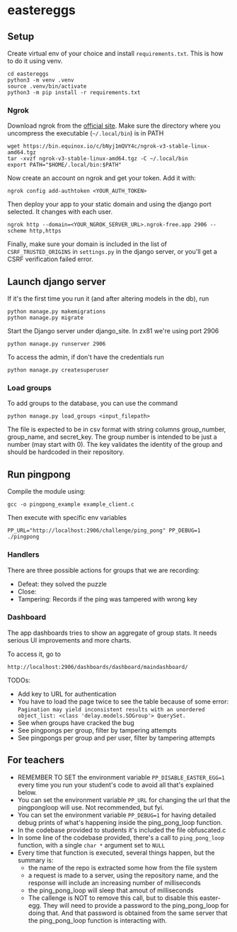 # eastereggs

## Setup

Create virtual env of your choice and install `requirements.txt`. This is how to do it using venv.

```
cd eastereggs
python3 -m venv .venv
source .venv/bin/activate
python3 -m pip install -r requirements.txt
```

### Ngrok

Download ngrok from the [official site](https://dashboard.ngrok.com/get-started/setup/linux).
Make sure the directory where you uncompress the executable (`~/.local/bin`) is in PATH

```
wget https://bin.equinox.io/c/bNyj1mQVY4c/ngrok-v3-stable-linux-amd64.tgz
tar -xvzf ngrok-v3-stable-linux-amd64.tgz -C ~/.local/bin
export PATH="$HOME/.local/bin:$PATH"
```

Now create an account on ngrok and get your token. Add it with:
```
ngrok config add-authtoken <YOUR_AUTH_TOKEN>
```

Then deploy your app to your static domain and using the django port selected. It changes with each user.

```
ngrok http --domain=<YOUR_NGROK_SERVER_URL>.ngrok-free.app 2906 --scheme http,https
```

Finally, make sure your domain is included in the list of `CSRF_TRUSTED_ORIGINS` in `settings.py`
in the django server, or you'll get a CSRF verification failed error.


## Launch django server

If it's the first time you run it (and after altering models in the db), run

```
python manage.py makemigrations
python manage.py migrate
```

Start the Django server under django_site. In zx81 we're using port 2906
```
python manage.py runserver 2906
```

To access the admin, if don't have the credentials run
```
python manage.py createsuperuser
```

### Load groups

To add groups to the database, you can use the command

```
python manage.py load_groups <input_filepath>
```

The file is expected to be in csv format with string columns group_number, group_name, and secret_key. The group number is intended to be just a number (may start with 0). The key validates the identity of the group and
should be hardcoded in their repository.


## Run pingpong

Compile the module using:
```
gcc -o pingpong_example example_client.c
```

Then execute with specific env variables
```
PP_URL="http://localhost:2906/challenge/ping_pong" PP_DEBUG=1 ./pingpong
```

### Handlers

There are three possible actions for groups that we are recording:
- Defeat: they solved the puzzle
- Close:
- Tampering: Records if the ping was tampered with wrong key


### Dashboard

The app dashboards tries to show an aggregate of group stats. It needs serious UI improvements and more charts.

To access it, go to

```
http://localhost:2906/dashboards/dashboard/maindashboard/
```

TODOs:
* Add key to URL for authentication
* You have to load the page twice to see the table because of some error: `Pagination may yield inconsistent results with an unordered object_list: <class 'delay.models.SOGroup'> QuerySet.`
* See when groups have cracked the bug
* See pingpongs per group, filter by tampering attempts
* See pingpongs per group and per user, filter by tampering attempts

## For teachers

  - REMEMBER TO SET the environment variable `PP_DISABLE_EASTER_EGG=1` every time you run your student's code to avoid all that's explained below.
  - You can set the environment variable `PP_URL` for changing the url that the pingpongloop will use. Not recommended, but fyi.
  - You can set the environment variable `PP_DEBUG=1` for having detailed debug prints of what's happening inside the ping_pong_loop function.
  - In the codebase provided to students it's included the file obfuscated.c
  - In some line of the codebase provided, there's a call to `ping_pong_loop` function, with a single `char *` argument set to `NULL`
  - Every time that function is executed, several things happen, but the summary is:
    - the name of the repo is extracted some how from the file system
    - a request is made to a server, using the repository name, and the response will include an increasing number of milliseconds
    - the ping_pong_loop will sleep that amout of milliseconds
    - The callenge is NOT to remove this call, but to disable this easter-egg. They will need to provide a password to the ping_pong_loop for doing that. And that password is obtained from the same server that the ping_pong_loop function is interacting with.

